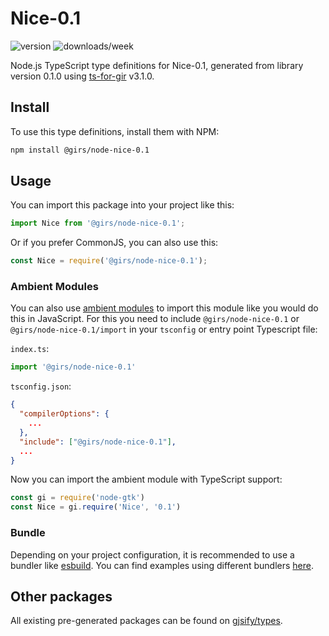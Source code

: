 
# Nice-0.1

![version](https://img.shields.io/npm/v/@girs/node-nice-0.1)
![downloads/week](https://img.shields.io/npm/dw/@girs/node-nice-0.1)


Node.js TypeScript type definitions for Nice-0.1, generated from library version 0.1.0 using [ts-for-gir](https://github.com/gjsify/ts-for-gir) v3.1.0.


## Install

To use this type definitions, install them with NPM:
```bash
npm install @girs/node-nice-0.1
```

## Usage

You can import this package into your project like this:
```ts
import Nice from '@girs/node-nice-0.1';
```

Or if you prefer CommonJS, you can also use this:
```ts
const Nice = require('@girs/node-nice-0.1');
```

### Ambient Modules

You can also use [ambient modules](https://github.com/gjsify/ts-for-gir/tree/main/packages/cli#ambient-modules) to import this module like you would do this in JavaScript.
For this you need to include `@girs/node-nice-0.1` or `@girs/node-nice-0.1/import` in your `tsconfig` or entry point Typescript file:

`index.ts`:
```ts
import '@girs/node-nice-0.1'
```

`tsconfig.json`:
```json
{
  "compilerOptions": {
    ...
  },
  "include": ["@girs/node-nice-0.1"],
  ...
}
```

Now you can import the ambient module with TypeScript support: 

```ts
const gi = require('node-gtk')
const Nice = gi.require('Nice', '0.1')
```


### Bundle

Depending on your project configuration, it is recommended to use a bundler like [esbuild](https://esbuild.github.io/). You can find examples using different bundlers [here](https://github.com/gjsify/ts-for-gir/tree/main/examples).

## Other packages

All existing pre-generated packages can be found on [gjsify/types](https://github.com/gjsify/types).

